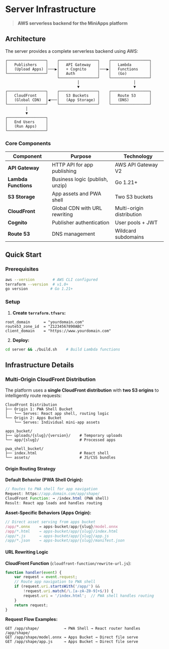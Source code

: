 # Server Infrastructure

> **AWS serverless backend for the MiniApps platform**

## Architecture

The server provides a complete serverless backend using AWS:

```
┌─────────────────┐    ┌─────────────────┐    ┌─────────────────┐
│   Publishers    │    │   API Gateway   │    │   Lambda        │
│   (Upload Apps) │───▶│   + Cognito     │───▶│   Functions     │
└─────────────────┘    │   Auth          │    │   (Go)          │
                       └─────────────────┘    └─────────────────┘
                                │                        │
                                ▼                        ▼
┌─────────────────┐    ┌─────────────────┐    ┌─────────────────┐
│   CloudFront    │    │   S3 Buckets    │    │   Route 53      │
│   (Global CDN)  │◀───│   (App Storage) │    │   (DNS)         │
└─────────────────┘    └─────────────────┘    └─────────────────┘
         │
         ▼
┌─────────────────┐
│   End Users     │
│   (Run Apps)    │
└─────────────────┘
```

### Core Components

| Component | Purpose | Technology |
|-----------|---------|------------|
| **API Gateway** | HTTP API for app publishing | AWS API Gateway V2 |
| **Lambda Functions** | Business logic (publish, unzip) | Go 1.21+ |
| **S3 Storage** | App assets and PWA shell | Two S3 buckets |
| **CloudFront** | Global CDN with URL rewriting | Multi-origin distribution |
| **Cognito** | Publisher authentication | User pools + JWT |
| **Route 53** | DNS management | Wildcard subdomains |

## Quick Start

### Prerequisites
```bash
aws --version        # AWS CLI configured
terraform --version  # v1.0+
go version          # Go 1.21+
```

### Setup
1. **Create `terraform.tfvars`:**
```hcl
root_domain      = "yourdomain.com"
route53_zone_id  = "Z1234567890ABC"
client_domain    = "https://www.yourdomain.com"
```

2. **Deploy:**
```bash
cd server && ./build.sh    # Build Lambda functions
```

## Infrastructure Details

### Multi-Origin CloudFront Distribution

The platform uses a **single CloudFront distribution** with **two S3 origins** to intelligently route requests:

```
CloudFront Distribution
├── Origin 1: PWA Shell Bucket
│   └── Serves: React app shell, routing logic
└── Origin 2: Apps Bucket  
    └── Serves: Individual mini-app assets
```

```
apps_bucket/
├── uploads/{slug}/{version}/    # Temporary uploads
└── app/{slug}/                  # Processed apps

pwa_shell_bucket/
├── index.html                   # React shell
└── assets/                      # JS/CSS bundles
```

#### Origin Routing Strategy

**Default Behavior (PWA Shell Origin):**
```javascript
// Routes to PWA shell for app navigation
Request: https://app.domain.com/app/shape/
CloudFront Function: → /index.html (PWA shell)
Result: React app loads and handles routing
```

**Asset-Specific Behaviors (Apps Origin):**
```javascript
// Direct asset serving from apps bucket
/app/*.onnx    → apps-bucket/app/{slug}/model.onnx
/app/*.html    → apps-bucket/app/{slug}/index.html  
/app/*.js      → apps-bucket/app/{slug}/app.js
/app/*.json    → apps-bucket/app/{slug}/manifest.json
```

#### URL Rewriting Logic

**CloudFront Function** (`cloudfront-function/rewrite-url.js`):
```javascript
function handler(event) {
    var request = event.request;
    // Route app navigation to PWA shell
    if (request.uri.startsWith('/app/') && 
        !request.uri.match(/\.[a-zA-Z0-9]+$/)) {
        request.uri = '/index.html';  // PWA shell handles routing
    }
    return request;
}
```

**Request Flow Examples:**
```
GET /app/shape/           → PWA Shell → React router handles /app/shape/
GET /app/shape/model.onnx → Apps Bucket → Direct file serve
GET /app/shape/app.js     → Apps Bucket → Direct file serve
```
